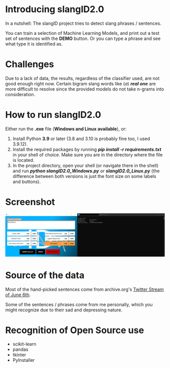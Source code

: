 # Introducing slangID2.0

In a nutshell: The slangID project tries to detect slang phrases / sentences.

You can train a selection of Machine Learning Models, and print out a test set of sentences with the **DEMO** button.
Or you can type a phrase and see what type it is  identified as.

# Challenges

Due to a lack of data, the results, regardless of the classifier used, are not good enough right now.
 Certain bigram slang words like (_a_) _**real one**_ are more difficult to resolve since the provided models do not take n-grams into consideration.
 
# How to run slangID2.0

Either run the **.exe** file (**Windows and Linux available**), or:

1. Install Python **3.9** or later (3.8 and 3.10 is probably fine too, I used 3.9.12).
2. Install the required packages by running **_pip install -r requirements.txt_** in your shell of choice. Make sure you are in the directory where the file is located.
3. In the project directory, open your shell (or navigate there in the shell) and run _**python slangID2.0_Windows.py** or **slangID2.0_Linux.py**_ (the difference between both versions is just the font size on some labels and buttons).

# Screenshot

![slangID2.0](misc/slangID2.0_Screenshot.png)

# Source of the data

Most of the hand-picked sentences come from archive.org's [Twitter Stream of June 6th](https://archive.org/details/archiveteam-twitter-stream-2021-06).

Some of the sentences / phrases come from me personally, which you might recognize due to their sad and depressing nature.

# Recognition of Open Source use

* scikit-learn
* pandas
* tkinter
* PyInstaller
